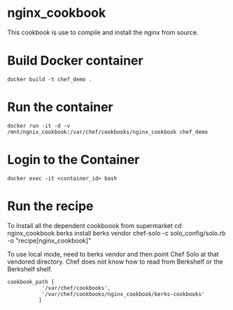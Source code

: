 # nginx_cookbook

This cookbook is use to compile and install the nginx from source.

# Build Docker container
	docker build -t chef_demo .
	
# Run the container
	docker run -it -d -v /mnt/ngnix_cookbook:/var/chef/cookbooks/nginx_cookbook chef_demo
	
# Login to the Container
	docker exec -it <container_id> bash

# Run the recipe
To Install all the dependent cookboook from supermarket
	cd nginx_cookbook
	berks install
	berks vendor
	chef-solo -c solo_config/solo.rb -o "recipe[nginx_cookbook]"
	
To use local mode, need to berks vendor and then point Chef Solo at that vendored directory. Chef does not know how to read from Berkshelf or the Berkshelf shelf.
	
	cookbook_path [
               '/var/chef/cookbooks',
               '/var/chef/cookbooks/nginx_cookbook/berks-cookbooks'
              ]